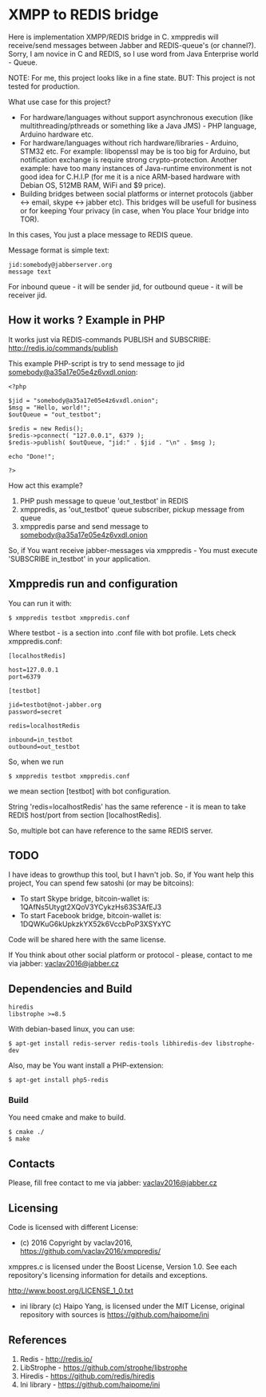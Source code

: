 # XMPP to REDIS bridge

Here is implementation XMPP/REDIS bridge in C. xmppredis will receive/send messages between Jabber and REDIS-queue's (or channel?). Sorry, I am novice in C and REDIS, so I use word from Java Enterprise world - Queue.

NOTE: For me, this project looks like in a fine state. BUT: This project is not tested for production.

What use case for this project?

* For hardware/languages without support asynchronous execution (like multithreading/pthreads or something like a Java JMS) - PHP language, Arduino hardware etc.
* For hardware/languages without rich hardware/libraries - Arduino, STM32 etc. For example: libopenssl may be is too big for Arduino, but notification exchange is require strong crypto-protection. Another example: have too many instances of Java-runtime environment is not good idea for C.H.I.P (for me it is a nice ARM-based hardware with Debian OS, 512MB RAM, WiFi and $9 price).
* Building bridges between social platforms or internet protocols (jabber <-> email, skype <-> jabber etc). This bridges will be usefull for business or for keeping Your privacy (in case, when You place Your bridge into TOR).

In this cases, You just a place message to REDIS queue.

Message format is simple text:

    jid:somebody@jabberserver.org
    message text

For inbound queue - it will be sender jid, for outbound queue - it will be receiver jid.

## How it works ? Example in PHP

It works just via REDIS-commands PUBLISH and SUBSCRIBE:
http://redis.io/commands/publish

This example PHP-script is try to send message to jid somebody@a35a17e05e4z6vxdl.onion:

    <?php

    $jid = "somebody@a35a17e05e4z6vxdl.onion";
    $msg = "Hello, world!";
    $outQueue = "out_testbot";

    $redis = new Redis();
    $redis->pconnect( "127.0.0.1", 6379 );
    $redis->publish( $outQueue, "jid:" . $jid . "\n" . $msg );

    echo "Done!";

    ?>

How act this example?

1. PHP push message to queue 'out_testbot' in REDIS
2. xmppredis, as 'out_testbot' queue subscriber, pickup message from queue
3. xmppredis parse and send message to somebody@a35a17e05e4z6vxdl.onion

So, if You want receive jabber-messages via xmppredis - You must execute 'SUBSCRIBE in_testbot' in your application.


## Xmppredis run and configuration

You can run it with:

    $ xmppredis testbot xmppredis.conf

Where testbot - is a section into .conf file with bot profile.
Lets check xmppredis.conf:

    [localhostRedis]

    host=127.0.0.1
    port=6379

    [testbot]

    jid=testbot@not-jabber.org
    password=secret

    redis=localhostRedis

    inbound=in_testbot
    outbound=out_testbot

So, when we run 

    $ xmppredis testbot xmppredis.conf

we mean section [testbot] with bot configuration.

String 'redis=localhostRedis' has the same reference - it is mean to take REDIS host/port from section [localhostRedis].

So, multiple bot can have reference to the same REDIS server.

## TODO

I have ideas to growthup this tool, but I havn't job. So, if You want help this project, You can spend few satoshi (or may be bitcoins):

* To start Skype bridge, bitcoin-wallet is: 1QAfNs5Utygt2XQoV3YCykzHs63S3AfEJ3
* To start Facebook bridge, bitcoin-wallet is: 1DQWKuG6kUpkzkYX52k6VccbPoP3XSYxYC

Code will be shared here with the same license.

If You think about other social platform or protocol - please, contact to me via jabber: vaclav2016@jabber.cz

## Dependencies and Build

    hiredis
    libstrophe >=8.5

With debian-based linux, you can use:

    $ apt-get install redis-server redis-tools libhiredis-dev libstrophe-dev

Also, may be You want install a PHP-extension:

    $ apt-get install php5-redis

### Build

You need cmake and make to build.

    $ cmake ./
    $ make

## Contacts

Please, fill free contact to me via jabber: vaclav2016@jabber.cz

## Licensing

Code is licensed with different License:

* (с) 2016 Copyright by vaclav2016, https://github.com/vaclav2016/xmppredis/

xmppres.c is licensed under the Boost License, Version 1.0. See each
repository's licensing information for details and exceptions.

http://www.boost.org/LICENSE_1_0.txt

* ini library (c) Haipo Yang, is licensed under the MIT License, original repository with sources is https://github.com/haipome/ini

## References

1. Redis - http://redis.io/
2. LibStrophe - https://github.com/strophe/libstrophe
3. Hiredis - https://github.com/redis/hiredis
4. Ini library - https://github.com/haipome/ini
